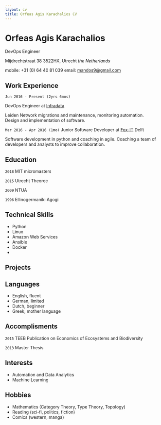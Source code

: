 ```yaml
---
layout: cv
title: Orfeas Agis Karachalios CV
---
```

# Orfeas Agis Karachalios
DevOps Engineer

Mijdrechtstraat 38 3522HX, Utrecht
_the Netherlands_

mobile: +31 (0) 64 40 81 039
email: mandos9@gmail.com

## Work Experience
`Jun 2016 - Present (2yrs 6mos)`

DevOps Engineer at [Infradata](infradata.nl)

Leiden
Network migrations and maintenance, monitoring automation. Design and implementation of software.

`Mar 2016 - Apr 2016 (1mo)`
Junior Software Developer at [Fox-IT](fox-it.com/nl)
Delft

Software development in python and coaching in agile.
Coaching a team of developers and analysts to improve collaboration.



## Education

`2018` MIT micromasters

`2015` Utrecht Theorec

`2009` NTUA

`1996` Ellinogermaniki Agogi

## Technical Skills

- Python
- Linux
- Amazon Web Services
- Ansible
- Docker
-

## Projects

## Languages

- English, fluent
- German, limited
- Dutch, beginner
- Greek, mother language

## Accomplisments

`2015` TEEB Publication on Economics of Ecosystems and Biodiversity 

`2013` Master Thesis



## Interests
- Automation and Data Analytics
- Machine Learning

## Hobbies
- Mathematics (Category Theory, Type Theory, Topology)
- Reading (sci-fi, politics, fiction)
- Comics (western, manga)

<!-- ### Footer

Last updated: November 2018 -->


